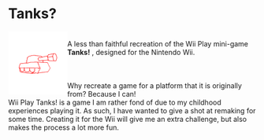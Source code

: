 # Tanks?

<img src="tank.png" width="120" align="left"/>\
A less than faithful recreation of the Wii Play mini-game **Tanks!** , designed for the Nintendo Wii.  
&nbsp;  
&nbsp;  
&nbsp;  
Why recreate a game for a platform that it is originally from? Because I can!  
Wii Play Tanks! is a game I am rather fond of due to my childhood experiences playing it. As such, I have wanted to give a shot at remaking for some time. Creating it for the Wii will give me an extra challenge, but also makes the process a lot more fun.